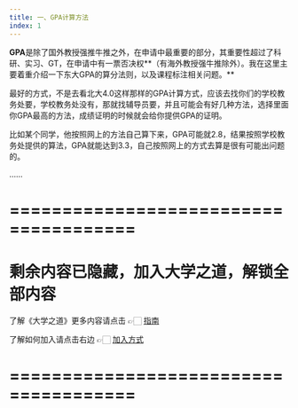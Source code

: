 ```yaml
---
title: 一、GPA计算方法
index: 1
---
```


**GPA**是除了国外教授强推牛推之外，在申请中最重要的部分，其重要性超过了科研、实习、GT，在申请中有一票否决权**（有海外教授强牛推除外）。我在这里主要着重介绍一下东大GPA的算分法则，以及课程标注相关问题。**

最好的方式，不是去看北大4.0这样那样的GPA计算方式，应该去找你们的学校教务处要，学校教务处没有，那就找辅导员要，并且可能会有好几种方法，选择里面你GPA最高的方法，成绩证明的时候就会给你提供GPA的证明。

比如某个同学，他按照网上的方法自己算下来，GPA可能就2.8，结果按照学校教务处提供的算法，GPA就能达到3.3，自己按照网上的方式去算是很有可能出问题的。

……

# ======================================

# 剩余内容已隐藏，加入大学之道，解锁全部内容

了解《大学之道》更多内容请点击 👉🏻 [指南](/pay/daxuezhidao)

了解如何加入请点击右边 👉🏻 [加入方式](/pay/jiaru)

# ======================================